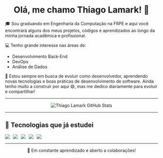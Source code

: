 <h1 align="center">Olá, me chamo Thiago Lamark! 👋</h1>

🎓 Sou graduando em Engenharia da Computação na FRPE e aqui você encontrará alguns dos meus projetos, códigos e aprendizados ao longo da minha jornada acadêmica e profissional.

💻 Tenho grande interesse nas áreas de:
- Desenvolvimento Back-End
- DevOps
- Análise de Dados

🧠 Estou sempre em busca de evoluir como desenvolvedor, aprendendo novas tecnologias e boas práticas de desenvolvimento de software. Ainda tenho muito a construir por aqui 😄, mas me dedico diariamente para evoluir e compartilhar!

---

<p align="center">
  <img src="https://github-readme-stats.vercel.app/api?username=SeuUsuarioAqui&show_icons=true&theme=github_dark" alt="Thiago Lamark GitHub Stats" />
</p>

---

## 🧰 Tecnologias que já estudei

<div style="display: flex; flex-wrap: wrap; gap: 10px">
  <img src="https://img.shields.io/badge/Java-ED8B00?style=for-the-badge&logo=java&logoColor=white"/>
  <img src="https://img.shields.io/badge/Python-3776AB?style=for-the-badge&logo=python&logoColor=white"/>
  <img src="https://img.shields.io/badge/HTML5-E34F26?style=for-the-badge&logo=html5&logoColor=white"/>
  <img src="https://img.shields.io/badge/CSS3-1572B6?style=for-the-badge&logo=css3&logoColor=white"/>
  <img src="https://img.shields.io/badge/JavaScript-F7DF1E?style=for-the-badge&logo=javascript&logoColor=black"/>
</div>

---

<p align="center">🌱 Em constante aprendizado e aberto a colaborações!</p>
